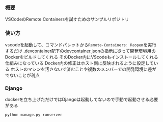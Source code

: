 ### 概要

VSCodeのRemote Containersを試すためのサンプルリポジトリ

### 使い方

vscodeを起動して、コマンドパレットから`Remote-Containers: Reopen`を実行するだけ
.devcontainer配下のdevcontainer.jsonの指示に従って開発環境用のDockerをビルドしてくれる
そのDocker内にVScodeもインストールしてくれる仕組みになっている
Docker内の修正はホスト側に反映されるように設定している
ホストのマシンを汚さないで済むことや複数のメンバーでの開発環境に差がでないことが利点

### Django

dockerを立ち上げただけではDjangoは起動してないので手動で起動させる必要がある

```sh
python manage.py runserver
```